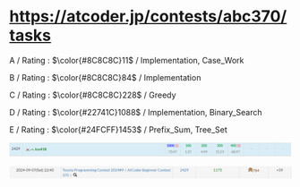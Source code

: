 # https://atcoder.jp/contests/abc370/tasks

A / Rating : $\color{#8C8C8C}11$ / Implementation, Case_Work

B / Rating : $\color{#8C8C8C}84$ / Implementation

C / Rating : $\color{#8C8C8C}228$ / Greedy

D / Rating : $\color{#22741C}1088$ / Implementation, Binary_Search

E / Rating : $\color{#24FCFF}1453$ / Prefix_Sum, Tree_Set

![My Image](https://github.com/kss418/Atcoder/blob/main/ABC/Images/Standings/370.png)

![My Image](https://github.com/kss418/Atcoder/blob/main/ABC/Images/Performance/370.png)
